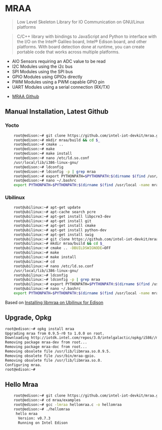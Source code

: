 # MRAA

> Low Level Skeleton Library for IO Communication on GNU/Linux platforms

> C/C++ library with bindings to JavaScript and Python to interface with the I/O on the Intel® Galileo board, Intel® Edison board, and other platforms. With board detection done at runtime, you can create portable code that works across multiple platforms.

* AIO Sensors requiring an ADC value to be read
* I2C Modules using the i2c bus
* SPI Modules using the SPI bus
* GPIO Modules using GPIOs directly
* PWM Modules using a PWM capable GPIO pin
* UART Modules using a serial connection (RX/TX)

- [MRAA Github](https://github.com/intel-iot-devkit/mraa)

## Manual Installation, Latest Github

### Yocto

```sh
    root@edison:~# git clone https://github.com/intel-iot-devkit/mraa.git
    root@edison:~# mkdir mraa/build && cd $_
    root@edison:~# cmake ..
    root@edison:~# make
    root@edison:~# make install
    root@edison:~# nano /etc/ld.so.conf
    /usr/local/lib/i386-linux-gnu/
    root@edison:~# ldconfig
    root@edison:~# ldconfig -p | grep mraa
    root@edison:~# export PYTHONPATH=$PYTHONPATH:$(dirname $(find /usr/local -name mraa.py))
    root@edison:~# nano ~/.bashrc
    export PYTHONPATH=$PYTHONPATH:$(dirname $(find /usr/local -name mraa.py))
```

### Ubilinux

```sh
    root@ubilinux:~# apt-get update
    root@ubilinux:~# apt-cache search pcre
    root@ubilinux:~# apt-get install libpcre3-dev
    root@ubilinux:~# apt-get install git
    root@ubilinux:~# apt-get install cmake
    root@ubilinux:~# apt-get install python-dev
    root@ubilinux:~# apt-get install swig
    root@ubilinux:~# git clone https://github.com/intel-iot-devkit/mraa.git
    root@ubilinux:~# mkdir mraa/build && cd $_
    root@ubilinux:~# cmake .. -DBUILDSWIGNODE=OFF
    root@ubilinux:~# make
    root@ubilinux:~# make install
    root@ubilinux:~# cd
    root@ubilinux:~# nano /etc/ld.so.conf
    /usr/local/lib/i386-linux-gnu/
    root@ubilinux:~# ldconfig
    root@ubilinux:~# ldconfig -p | grep mraa
    root@ubilinux:~# export PYTHONPATH=$PYTHONPATH:$(dirname $(find /usr/local -name mraa.py))
    root@ubilinux:~# nano ~/.bashrc
    export PYTHONPATH=$PYTHONPATH:$(dirname $(find /usr/local -name mraa.py))
```

Based on [Installing libmraa on Ubilinux for Edison](https://learn.sparkfun.com/tutorials/installing-libmraa-on-ubilinux-for-edison)
 
## Upgrade, Opkg

```sh
root@edison:~# opkg install mraa
Upgrading mraa from 0.9.5-r0 to 1.0.0 on root.
Downloading http://iotdk.intel.com/repos/3.0/intelgalactic/opkg/i586//mraa_1.0.0_i586.ipk.
Removing package mraa-dev from root...
Removing package mraa-doc from root...
Removing obsolete file /usr/lib/libmraa.so.0.9.5.
Removing obsolete file /usr/bin/mraa-gpio.
Removing obsolete file /usr/lib/libmraa.so.0.
Configuring mraa.
root@edison:~#
```

## Hello Mraa

```sh
    root@edison:~# git clone https://github.com/intel-iot-devkit/mraa.git
    root@edison:~# cd mraa/examples
    root@edison:~# gcc -lmraa hellomraa.c -o hellomraa
    root@edison:~# ./hellomraa
     hello mraa
      Version: v0.7.3
      Running on Intel Edison
```
